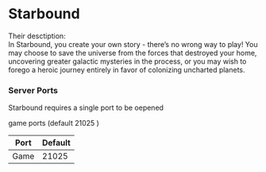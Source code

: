 # Starbound
Their desctiption:  
In Starbound, you create your own story - there’s no wrong way to play! You may choose to save the universe from the forces that destroyed your home, uncovering greater galactic mysteries in the process, or you may wish to forego a heroic journey entirely in favor of colonizing uncharted planets.

### Server Ports
Starbound requires a single port to be oepened

game ports (default 21025 )

| Port    | Default |
|---------|---------|
| Game    |  21025  |